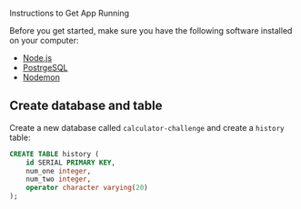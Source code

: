 Instructions to Get App Running


Before you get started, make sure you have the following software installed on your computer:

- [Node.js](https://nodejs.org/en/)
- [PostrgeSQL](https://www.postgresql.org/)
- [Nodemon](https://nodemon.io/)

## Create database and table

Create a new database called `calculator-challenge` and create a `history` table:

```SQL
CREATE TABLE history (
    id SERIAL PRIMARY KEY,
    num_one integer,
    num_two integer,
    operator character varying(20)
);

```

